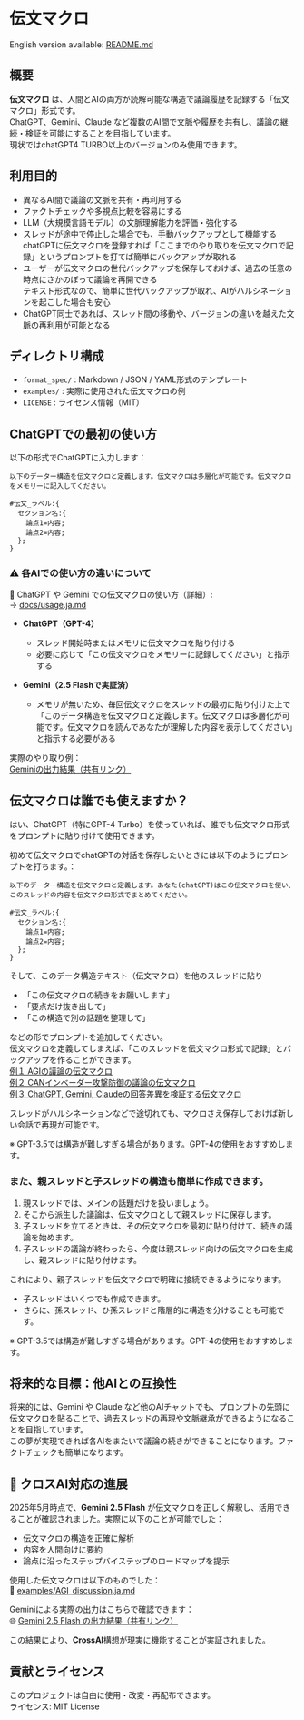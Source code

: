 # 伝文マクロ  

English version available: [README.md](./README.md)
  

## 概要
**伝文マクロ** は、人間とAIの両方が読解可能な構造で議論履歴を記録する「伝文マクロ」形式です。  
ChatGPT、Gemini、Claude など複数のAI間で文脈や履歴を共有し、議論の継続・検証を可能にすることを目指しています。  
現状ではchatGPT4 TURBO以上のバージョンのみ使用できます。

## 利用目的
- 異なるAI間で議論の文脈を共有・再利用する
- ファクトチェックや多視点比較を容易にする
- LLM（大規模言語モデル）の文脈理解能力を評価・強化する
- スレッドが途中で停止した場合でも、手動バックアップとして機能する  
    chatGPTに伝文マクロを登録すれば「ここまでのやり取りを伝文マクロで記録」というプロンプトを打てば簡単にバックアップが取れる  
- ユーザーが伝文マクロの世代バックアップを保存しておけば、過去の任意の時点にさかのぼって議論を再開できる  
  テキスト形式なので、簡単に世代バックアップが取れ、AIがハルシネーションを起こした場合も安心
- ChatGPT同士であれば、スレッド間の移動や、バージョンの違いを越えた文脈の再利用が可能となる

## ディレクトリ構成
- `format_spec/` : Markdown / JSON / YAML形式のテンプレート
- `examples/` : 実際に使用された伝文マクロの例
- `LICENSE` : ライセンス情報（MIT）

## ChatGPTでの最初の使い方
以下の形式でChatGPTに入力します：
~~~
以下のデーター構造を伝文マクロと定義します。伝文マクロは多層化が可能です。伝文マクロをメモリーに記入してください。

#伝文_ラベル:{
  セクション名:{
    論点1=内容;
    論点2=内容;
  };
}
~~~


### ⚠️ 各AIでの使い方の違いについて
📘 ChatGPT や Gemini での伝文マクロの使い方（詳細）:  
→ [docs/usage.ja.md](./docs/usage.ja.md)
- **ChatGPT（GPT-4）**  
  - スレッド開始時またはメモリに伝文マクロを貼り付ける  
  - 必要に応じて「この伝文マクロをメモリーに記録してください」と指示する  

- **Gemini（2.5 Flashで実証済）**  
  - メモリが無いため、毎回伝文マクロをスレッドの最初に貼り付けた上で「このデータ構造を伝文マクロと定義します。伝文マクロは多層化が可能です。伝文マクロを読んであなたが理解した内容を表示してください」と指示する必要がある  

実際のやり取り例：  
[Geminiの出力結果（共有リンク）](https://g.co/gemini/share/ce95067b8c52)

## 伝文マクロは誰でも使えますか？

はい、ChatGPT（特にGPT-4 Turbo）を使っていれば、誰でも伝文マクロ形式をプロンプトに貼り付けて使用できます。

初めて伝文マクロでchatGPTの対話を保存したいときには以下のようにプロンプトを打ちます。：

~~~
以下のデーター構造を伝文マクロと定義します。あなた(chatGPT)はこの伝文マクロを使い、このスレッドの内容を伝文マクロ形式でまとめてください。

#伝文_ラベル:{
  セクション名:{
    論点1=内容;
    論点2=内容;
  };
}
~~~

そして、このデータ構造テキスト（伝文マクロ）を他のスレッドに貼り

- 「この伝文マクロの続きをお願いします」
- 「要点だけ抜き出して」
- 「この構造で別の話題を整理して」

などの形でプロンプトを追加してください。  
伝文マクロを定義してしまえば、「このスレッドを伝文マクロ形式で記録」とバックアップを作ることができます。  
[例１ AGIの議論の伝文マクロ](./examples/AGI_discussion.ja.md)  
[例２ CANインベーダー攻撃防御の議論の伝文マクロ](./examples/canbus_security.ja.md)  
[例３ ChatGPT, Gemini, Claudeの回答差異を検証する伝文マクロ](./examples/factcheck_example.ja.md)  

スレッドがハルシネーションなどで途切れても、マクロさえ保存しておけば新しい会話で再現が可能です。  


※ GPT-3.5では構造が難しすぎる場合があります。GPT-4の使用をおすすめします。

### また、親スレッドと子スレッドの構造も簡単に作成できます。

1. 親スレッドでは、メインの話題だけを扱いましょう。
2. そこから派生した議論は、伝文マクロとして親スレッドに保存します。
3. 子スレッドを立てるときは、その伝文マクロを最初に貼り付けて、続きの議論を始めます。
4. 子スレッドの議論が終わったら、今度は親スレッド向けの伝文マクロを生成し、親スレッドに貼り付けます。

これにより、親子スレッドを伝文マクロで明確に接続できるようになります。

- 子スレッドはいくつでも作成できます。
- さらに、孫スレッド、ひ孫スレッドと階層的に構造を分けることも可能です。


※ GPT-3.5では構造が難しすぎる場合があります。GPT-4の使用をおすすめします。

  
## 将来的な目標：他AIとの互換性
将来的には、Gemini や Claude など他のAIチャットでも、プロンプトの先頭に伝文マクロを貼ることで、過去スレッドの再現や文脈継承ができるようになることを目指しています。  
この夢が実現できれば各AIをまたいで議論の続きができることになります。ファクトチェックも簡単になります。  

## 🚀 クロスAI対応の進展

2025年5月時点で、**Gemini 2.5 Flash** が伝文マクロを正しく解釈し、活用できることが確認されました。実際に以下のことが可能でした：

- 伝文マクロの構造を正確に解析
- 内容を人間向けに要約
- 論点に沿ったステップバイステップのロードマップを提示

使用した伝文マクロは以下のものでした：  
📄 [examples/AGI_discussion.ja.md](./examples/AGI_discussion.ja.md)

Geminiによる実際の出力はこちらで確認できます：  
🌐 [Gemini 2.5 Flash の出力結果（共有リンク）](https://g.co/gemini/share/ce95067b8c52)

この結果により、**CrossAI**構想が現実に機能することが実証されました。



## 貢献とライセンス
このプロジェクトは自由に使用・改変・再配布できます。  
ライセンス: MIT License
